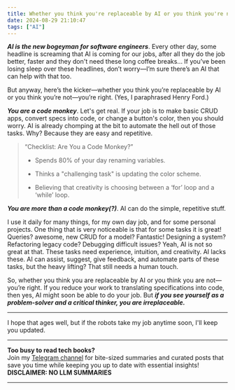 ```yaml
---
title: Whether you think you're replaceable by AI or you think you're not - you're right
date: 2024-08-29 21:10:47
tags: ["AI"]
---
```


***AI is the new bogeyman for software engineers***. Every other day, some headline is screaming that AI is coming for our jobs, after all they do the job better, faster and they don't need these long coffee breaks... If you’ve been losing sleep over these headlines, don’t worry—I’m sure there’s an AI that can help with that too.

But anyway, here’s the kicker—whether you think you’re replaceable by AI or you think you’re not—you’re right. (Yes, I paraphrased Henry Ford.)

***You are a code monkey***. Let's get real. If your job is to make basic CRUD apps, convert specs into code, or change a button's color, then you should worry. AI is already chomping at the bit to automate the hell out of those tasks. Why? Because they are easy and repetitive.

> “Checklist: Are You a Code Monkey?”
>
>* Spends 80% of your day renaming variables.
>
>* Thinks a "challenging task" is updating the color scheme.
>
>* Believing that creativity is choosing between a ‘for’ loop and a ‘while’ loop.

***You are more than a code monkey(?)***. AI can do the simple, repetitive stuff.

I use it daily for many things, for my own day job, and for some personal projects. One thing that is very noticeable is that for some tasks it is great! Queries? awesome, new CRUD for a model? Fantastic! Designing a system? Refactoring legacy code? Debugging difficult issues? Yeah, AI is not so great at that. These tasks need experience, intuition, and creativity. AI lacks these. AI can assist, suggest, give feedback, and automate parts of these tasks, but the heavy lifting? That still needs a human touch.

So, whether you think you are replaceable by AI or you think you are not—you’re right. If you reduce your work to translating specifications into code, then yes, AI might soon be able to do your job. But ***if you see yourself as a problem-solver and a critical thinker, you are irreplaceable.*** 

---

I hope that ages well, but if the robots take my job anytime soon, I'll keep you updated.



<!-- PROMO BLOCK -->
---

**Too busy to read tech books?**  
Join my [Telegram channel](https://t.me/booksbytes) for bite-sized summaries and curated posts that save you time while keeping you up to date with essential insights!  
**DISCLAIMER: NO LLM SUMMARIES**

---
<!-- END PROMO BLOCK -->


